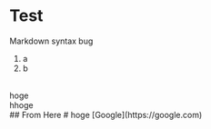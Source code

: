 # Test
Markdown syntax bug
1. a
2. b
<br>
hoge<br>
hhoge<br>
## From Here
# hoge
[Google](https://google.com)
